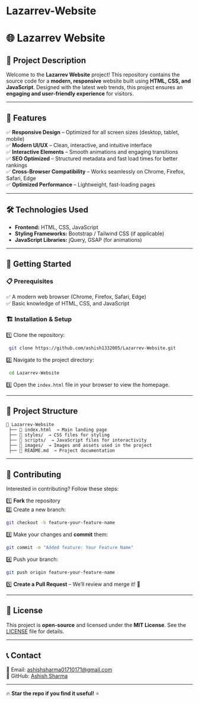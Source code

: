 # Lazarrev-Website

# 🌐 **Lazarrev Website**


## 📌 **Project Description**
Welcome to the **Lazarrev Website** project! This repository contains the source code for a **modern, responsive** website built using **HTML, CSS, and JavaScript**. Designed with the latest web trends, this project ensures an **engaging and user-friendly experience** for visitors.

---

## 🚀 **Features**
✅ **Responsive Design** – Optimized for all screen sizes (desktop, tablet, mobile)  
✅ **Modern UI/UX** – Clean, interactive, and intuitive interface  
✅ **Interactive Elements** – Smooth animations and engaging transitions  
✅ **SEO Optimized** – Structured metadata and fast load times for better rankings  
✅ **Cross-Browser Compatibility** – Works seamlessly on Chrome, Firefox, Safari, Edge  
✅ **Optimized Performance** – Lightweight, fast-loading pages  

---

## 🛠 **Technologies Used**
- **Frontend:** HTML, CSS, JavaScript  
- **Styling Frameworks:** Bootstrap / Tailwind CSS (if applicable)  
- **JavaScript Libraries:** jQuery, GSAP (for animations)  

---

## 📝 **Getting Started**

### 📋 **Prerequisites**
✅ A modern web browser (Chrome, Firefox, Safari, Edge)  
✅ Basic knowledge of HTML, CSS, and JavaScript  

### 🏗 **Installation & Setup**

1️⃣ Clone the repository:
```bash
 git clone https://github.com/ashish1332005/Lazarrev-Website.git
```

2️⃣ Navigate to the project directory:
```bash
 cd Lazarrev-Website
```

3️⃣ Open the `index.html` file in your browser to view the homepage.

---

## 📂 **Project Structure**
```
📁 Lazarrev-Website  
 ├── 📄 index.html  → Main landing page  
 ├── 📁 styles/  → CSS files for styling  
 ├── 📁 scripts/  → JavaScript files for interactivity  
 ├── 📁 images/  → Images and assets used in the project  
 ├── 📄 README.md  → Project documentation  
```

---

## 🤝 **Contributing**
Interested in contributing? Follow these steps:  

1️⃣ **Fork** the repository  
2️⃣ Create a new branch:
```bash
git checkout -b feature-your-feature-name
```
3️⃣ Make your changes and **commit** them:
```bash
git commit -m "Added feature: Your Feature Name"
```
4️⃣ Push your branch:
```bash
git push origin feature-your-feature-name
```
5️⃣ **Create a Pull Request** – We’ll review and merge it! 🚀  

---

## 🏅 **License**
This project is **open-source** and licensed under the **MIT License**. See the [LICENSE](LICENSE) file for details.  

---

## 📞 **Contact**
📧 Email: [ashishsharma01710171@gmail.com](mailto:ashishsharma01710171@gmail.com)  
🔑 GitHub: [Ashish Sharma](https://github.com/ashish1332005)  

---

🔥 **Star the repo if you find it useful!** ⭐


